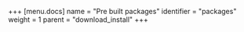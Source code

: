 +++
[menu.docs]
name = "Pre built packages"
identifier = "packages"
weight = 1
parent = "download_install"
+++




